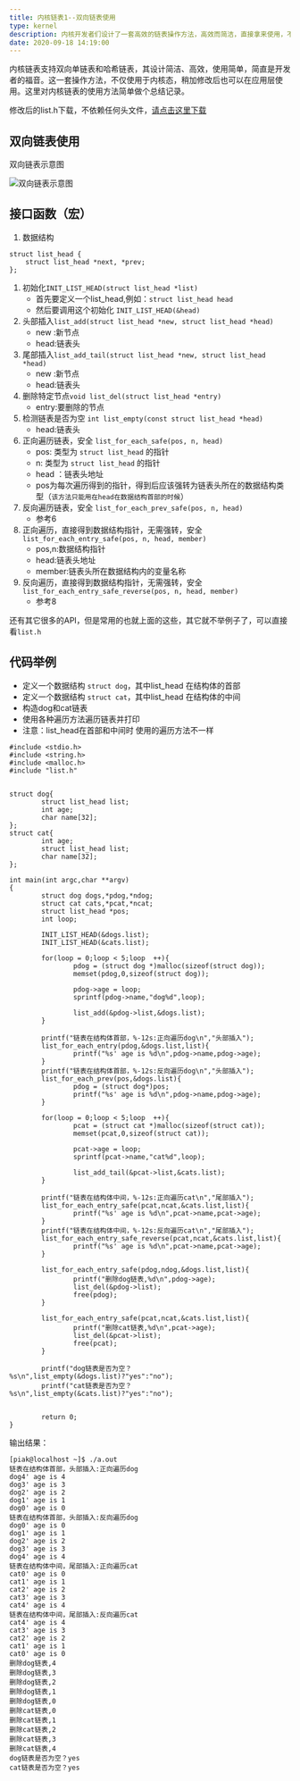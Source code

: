 ```yaml
---
title: 内核链表1--双向链表使用
type: kernel
description: 内核开发者们设计了一套高效的链表操作方法，高效而简洁，直接拿来使用，不要重复造轮子
date: 2020-09-18 14:19:00
---
```


内核链表支持双向单链表和哈希链表，其设计简洁、高效，使用简单，简直是开发者的福音。这一套操作方法，不仅使用于内核态，稍加修改后也可以在应用层使用。这里对内核链表的使用方法简单做个总结记录。

修改后的list.h下载，不依赖任何头文件，[请点击这里下载](https://peiyake.com/src/list.h)

## 双向链表使用

双向链表示意图

![双向链表示意图](/images/list1.png)

## 接口函数（宏）

1. 数据结构

```
struct list_head {
	struct list_head *next, *prev;
};
```
1. 初始化`INIT_LIST_HEAD(struct list_head *list)`
   * 首先要定义一个list_head,例如：`struct list_head head`
   * 然后要调用这个初始化 `INIT_LIST_HEAD(&head)`
2. 头部插入`list_add(struct list_head *new, struct list_head *head)`
   * new :新节点
   * head:链表头
3. 尾部插入`list_add_tail(struct list_head *new, struct list_head *head)`
   * new :新节点
   * head:链表头
4. 删除特定节点`void list_del(struct list_head *entry)`
   * entry:要删除的节点
5. 检测链表是否为空 `int list_empty(const struct list_head *head)`
   * head:链表头
6. 正向遍历链表，安全 `list_for_each_safe(pos, n, head)`
   * pos: 类型为 `struct list_head` 的指针
   * n: 类型为 `struct list_head` 的指针
   * head ：链表头地址
   * pos为每次遍历得到的指针，得到后应该强转为链表头所在的数据结构类型（`该方法只能用在head在数据结构首部的时候`）
7. 反向遍历链表，安全 `list_for_each_prev_safe(pos, n, head)`
   * 参考6
8. 正向遍历，直接得到数据结构指针，无需强转，安全 `list_for_each_entry_safe(pos, n, head, member)`
   * pos,n:数据结构指针
   * head:链表头地址
   * member:链表头所在数据结构内的变量名称
9. 反向遍历，直接得到数据结构指针，无需强转，安全 `list_for_each_entry_safe_reverse(pos, n, head, member)`
   * 参考8

还有其它很多的API，但是常用的也就上面的这些，其它就不举例子了，可以直接看`list.h`

## 代码举例

* 定义一个数据结构 `struct dog`，其中list_head 在结构体的首部
* 定义一个数据结构 `struct cat`，其中list_head 在结构体的中间
* 构造dog和cat链表
* 使用各种遍历方法遍历链表并打印
* 注意：list_head在首部和中间时 使用的遍历方法不一样

```
#include <stdio.h>
#include <string.h>
#include <malloc.h>
#include "list.h"


struct dog{
        struct list_head list;
        int age;
        char name[32];
};
struct cat{
        int age;
        struct list_head list;
        char name[32];
};

int main(int argc,char **argv)
{
        struct dog dogs,*pdog,*ndog;
        struct cat cats,*pcat,*ncat;
        struct list_head *pos;
        int loop;

        INIT_LIST_HEAD(&dogs.list);
        INIT_LIST_HEAD(&cats.list);

        for(loop = 0;loop < 5;loop  ++){
                pdog = (struct dog *)malloc(sizeof(struct dog));
                memset(pdog,0,sizeof(struct dog));

                pdog->age = loop;
                sprintf(pdog->name,"dog%d",loop);

                list_add(&pdog->list,&dogs.list);
        }

        printf("链表在结构体首部，%-12s:正向遍历dog\n","头部插入");
        list_for_each_entry(pdog,&dogs.list,list){
                printf("%s' age is %d\n",pdog->name,pdog->age);
        }
        printf("链表在结构体首部，%-12s:反向遍历dog\n","头部插入");
        list_for_each_prev(pos,&dogs.list){
                pdog = (struct dog*)pos;
                printf("%s' age is %d\n",pdog->name,pdog->age);
        }

        for(loop = 0;loop < 5;loop  ++){
                pcat = (struct cat *)malloc(sizeof(struct cat));
                memset(pcat,0,sizeof(struct cat));

                pcat->age = loop;
                sprintf(pcat->name,"cat%d",loop);

                list_add_tail(&pcat->list,&cats.list);
        }

        printf("链表在结构体中间，%-12s:正向遍历cat\n","尾部插入");
        list_for_each_entry_safe(pcat,ncat,&cats.list,list){
                printf("%s' age is %d\n",pcat->name,pcat->age);
        }
        printf("链表在结构体中间，%-12s:反向遍历cat\n","尾部插入");
        list_for_each_entry_safe_reverse(pcat,ncat,&cats.list,list){
                printf("%s' age is %d\n",pcat->name,pcat->age);
        }

        list_for_each_entry_safe(pdog,ndog,&dogs.list,list){
                printf("删除dog链表,%d\n",pdog->age);
                list_del(&pdog->list);
                free(pdog);
        }

        list_for_each_entry_safe(pcat,ncat,&cats.list,list){
                printf("删除cat链表,%d\n",pcat->age);
                list_del(&pcat->list);
                free(pcat);
        }

        printf("dog链表是否为空？%s\n",list_empty(&dogs.list)?"yes":"no");
        printf("cat链表是否为空？%s\n",list_empty(&cats.list)?"yes":"no");


        return 0;
}
```

输出结果：

```
[piak@localhost ~]$ ./a.out 
链表在结构体首部，头部插入:正向遍历dog
dog4' age is 4
dog3' age is 3
dog2' age is 2
dog1' age is 1
dog0' age is 0
链表在结构体首部，头部插入:反向遍历dog
dog0' age is 0
dog1' age is 1
dog2' age is 2
dog3' age is 3
dog4' age is 4
链表在结构体中间，尾部插入:正向遍历cat
cat0' age is 0
cat1' age is 1
cat2' age is 2
cat3' age is 3
cat4' age is 4
链表在结构体中间，尾部插入:反向遍历cat
cat4' age is 4
cat3' age is 3
cat2' age is 2
cat1' age is 1
cat0' age is 0
删除dog链表,4
删除dog链表,3
删除dog链表,2
删除dog链表,1
删除dog链表,0
删除cat链表,0
删除cat链表,1
删除cat链表,2
删除cat链表,3
删除cat链表,4
dog链表是否为空？yes
cat链表是否为空？yes
```